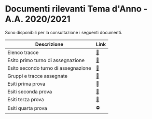 # Documenti rilevanti Tema d'Anno - A.A. 2020/2021

Sono disponibili per la consultazione i seguenti documenti.

| Descrizione                         | Link                                        	|
| ----------------------------------- | -----------------------------------------------	|
| Elenco tracce                       | [:link:](documenti/tracce.pdf)              	|
| Esito primo turno di assegnazione   | [:link:](documenti/esito_primo_turno.pdf)   	|
| Esito secondo turno di assegnazione | [:link:](documenti/esito_secondo_turno.pdf) 	|
| Gruppi e tracce assegnate           | [:link:](documenti/gruppi.pdf)              	|
| Esiti prima prova                   | [:link:](documenti/risultato_prima_prova.pdf)	|
| Esiti seconda prova                 | [:link:](documenti/risultato_seconda_prova.pdf) |
| Esiti terza prova                   | [:link:](documenti/risultato_terza_prova.pdf)	|
| Esiti quarta prova                  | :no_entry:                                  	|

